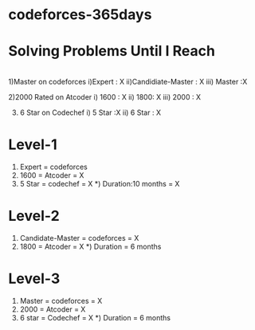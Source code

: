 # codeforces-365days
# Solving Problems Until I Reach 
</br>
  1)Master on codeforces
  i)Expert : X
  ii)Candidiate-Master : X
  iii) Master :X

  2)2000 Rated on Atcoder
  i) 1600 : X
  ii) 1800: X
  iii) 2000 : X
  
  3) 6 Star on Codechef
  i) 5 Star :X
  ii) 6 Star : X
  
 # Level-1
 1) Expert = codeforces
 2) 1600   = Atcoder = X
 3) 5 Star = codechef = X
 *) Duration:10 months = X

 # Level-2
 1) Candidate-Master = codeforces = X
 2) 1800 = Atcoder = X
 *) Duration = 6 months

 # Level-3 
 1) Master = codeforces = X
 2) 2000 = Atcoder = X
 3) 6 star = Codechef = X
 *) Duration = 6 months

